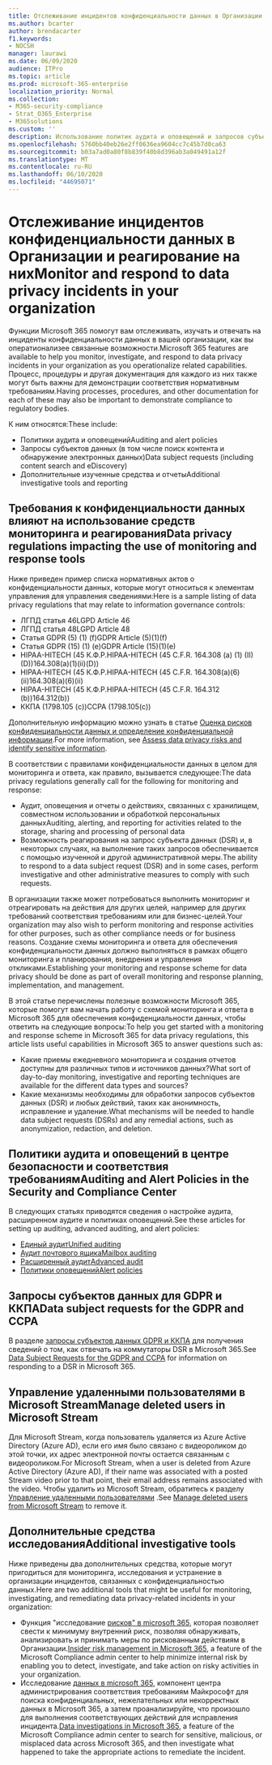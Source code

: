 ```yaml
---
title: Отслеживание инцидентов конфиденциальности данных в Организации и реагирование на них
ms.author: bcarter
author: brendacarter
f1.keywords:
- NOCSH
manager: laurawi
ms.date: 06/09/2020
audience: ITPro
ms.topic: article
ms.prod: microsoft-365-enterprise
localization_priority: Normal
ms.collection:
- M365-security-compliance
- Strat_O365_Enterprise
- M365solutions
ms.custom: ''
description: Использование политик аудита и оповещений и запросов субъектов данных для отслеживания инцидентов персональных данных и реагирования на них.
ms.openlocfilehash: 5760bb40eb26e2ff0636ea9604cc7c45b7d0ca63
ms.sourcegitcommit: b03a7ad0a80f8b839f40b8d396ab3a049491a12f
ms.translationtype: MT
ms.contentlocale: ru-RU
ms.lasthandoff: 06/10/2020
ms.locfileid: "44695071"
---
```

# <a name="monitor-and-respond-to-data-privacy-incidents-in-your-organization"></a><span data-ttu-id="ada93-103">Отслеживание инцидентов конфиденциальности данных в Организации и реагирование на них</span><span class="sxs-lookup"><span data-stu-id="ada93-103">Monitor and respond to data privacy incidents in your organization</span></span>

<span data-ttu-id="ada93-104">Функции Microsoft 365 помогут вам отслеживать, изучать и отвечать на инциденты конфиденциальности данных в вашей организации, как вы оператионализее связанные возможности.</span><span class="sxs-lookup"><span data-stu-id="ada93-104">Microsoft 365 features are available to help you monitor, investigate, and respond to data privacy incidents in your organization as you operationalize related capabilities.</span></span> <span data-ttu-id="ada93-105">Процесс, процедуры и другая документация для каждого из них также могут быть важны для демонстрации соответствия нормативным требованиям.</span><span class="sxs-lookup"><span data-stu-id="ada93-105">Having processes, procedures, and other documentation for each of these may also be important to demonstrate compliance to regulatory bodies.</span></span>

<span data-ttu-id="ada93-106">К ним относятся:</span><span class="sxs-lookup"><span data-stu-id="ada93-106">These include:</span></span> 

- <span data-ttu-id="ada93-107">Политики аудита и оповещений</span><span class="sxs-lookup"><span data-stu-id="ada93-107">Auditing and alert policies</span></span>
- <span data-ttu-id="ada93-108">Запросы субъектов данных (в том числе поиск контента и обнаружение электронных данных)</span><span class="sxs-lookup"><span data-stu-id="ada93-108">Data subject requests (including content search and eDiscovery)</span></span>
- <span data-ttu-id="ada93-109">Дополнительные изученные средства и отчеты</span><span class="sxs-lookup"><span data-stu-id="ada93-109">Additional investigative tools and reporting</span></span>

## <a name="data-privacy-regulations-impacting-the-use-of-monitoring-and-response-tools"></a><span data-ttu-id="ada93-110">Требования к конфиденциальности данных влияют на использование средств мониторинга и реагирования</span><span class="sxs-lookup"><span data-stu-id="ada93-110">Data privacy regulations impacting the use of monitoring and response tools</span></span>

<span data-ttu-id="ada93-111">Ниже приведен пример списка нормативных актов о конфиденциальности данных, которые могут относиться к элементам управления для управления сведениями:</span><span class="sxs-lookup"><span data-stu-id="ada93-111">Here is a sample listing of data privacy regulations that may relate to information governance controls:</span></span>

- <span data-ttu-id="ada93-112">ЛГПД статья 46</span><span class="sxs-lookup"><span data-stu-id="ada93-112">LGPD Article 46</span></span>
- <span data-ttu-id="ada93-113">ЛГПД статья 48</span><span class="sxs-lookup"><span data-stu-id="ada93-113">LGPD Article 48</span></span>
- <span data-ttu-id="ada93-114">Статья GDPR (5) (1) (f)</span><span class="sxs-lookup"><span data-stu-id="ada93-114">GDPR Article (5)(1)(f)</span></span>
- <span data-ttu-id="ada93-115">Статья GDPR (15) (1) (e)</span><span class="sxs-lookup"><span data-stu-id="ada93-115">GDPR Article (15)(1)(e)</span></span>
- <span data-ttu-id="ada93-116">HIPAA-HITECH (45 К.Ф.Р.</span><span class="sxs-lookup"><span data-stu-id="ada93-116">HIPAA-HITECH (45 C.F.R.</span></span> <span data-ttu-id="ada93-117">164.308 (a) (1) (II) (D))</span><span class="sxs-lookup"><span data-stu-id="ada93-117">164.308(a)(1)(ii)(D))</span></span>
- <span data-ttu-id="ada93-118">HIPAA-HITECH (45 К.Ф.Р.</span><span class="sxs-lookup"><span data-stu-id="ada93-118">HIPAA-HITECH (45 C.F.R.</span></span> <span data-ttu-id="ada93-119">164.308(a)(6)(ii)</span><span class="sxs-lookup"><span data-stu-id="ada93-119">164.308(a)(6)(ii)</span></span>
- <span data-ttu-id="ada93-120">HIPAA-HITECH (45 К.Ф.Р.</span><span class="sxs-lookup"><span data-stu-id="ada93-120">HIPAA-HITECH (45 C.F.R.</span></span> <span data-ttu-id="ada93-121">164.312 (b))</span><span class="sxs-lookup"><span data-stu-id="ada93-121">164.312(b))</span></span>
- <span data-ttu-id="ada93-122">ККПА (1798.105 (c))</span><span class="sxs-lookup"><span data-stu-id="ada93-122">CCPA (1798.105(c))</span></span>

<span data-ttu-id="ada93-123">Дополнительную информацию можно узнать в статье [Оценка рисков конфиденциальности данных и определение конфиденциальной информации](information-protection-deploy-assess.md).</span><span class="sxs-lookup"><span data-stu-id="ada93-123">For more information, see [Assess data privacy risks and identify sensitive information](information-protection-deploy-assess.md).</span></span>

<span data-ttu-id="ada93-124">В соответствии с правилами конфиденциальности данных в целом для мониторинга и ответа, как правило, вызывается следующее:</span><span class="sxs-lookup"><span data-stu-id="ada93-124">The data privacy regulations generally call for the following for monitoring and response:</span></span>

- <span data-ttu-id="ada93-125">Аудит, оповещения и отчеты о действиях, связанных с хранилищем, совместном использовании и обработкой персональных данных</span><span class="sxs-lookup"><span data-stu-id="ada93-125">Auditing, alerting, and reporting for activities related to the storage, sharing and processing of personal data</span></span>
- <span data-ttu-id="ada93-126">Возможность реагирования на запрос субъекта данных (DSR) и, в некоторых случаях, на выполнение таких запросов обеспечивается с помощью изученной и другой административной меры.</span><span class="sxs-lookup"><span data-stu-id="ada93-126">The ability to respond to a data subject request (DSR) and in some cases, perform investigative and other administrative measures to comply with such requests.</span></span>

<span data-ttu-id="ada93-127">В организации также может потребоваться выполнить мониторинг и отреагировать на действия для других целей, например для других требований соответствия требованиям или для бизнес-целей.</span><span class="sxs-lookup"><span data-stu-id="ada93-127">Your organization may also wish to perform monitoring and response activities for other purposes, such as other compliance needs or for business reasons.</span></span> <span data-ttu-id="ada93-128">Создание схемы мониторинга и ответа для обеспечения конфиденциальности данных должно выполняться в рамках общего мониторинга и планирования, внедрения и управления откликами.</span><span class="sxs-lookup"><span data-stu-id="ada93-128">Establishing your monitoring and response scheme for data privacy should be done as part of overall monitoring and response planning, implementation, and management.</span></span>

<span data-ttu-id="ada93-129">В этой статье перечислены полезные возможности Microsoft 365, которые помогут вам начать работу с схемой мониторинга и ответа в Microsoft 365 для обеспечения конфиденциальности данных, чтобы ответить на следующие вопросы:</span><span class="sxs-lookup"><span data-stu-id="ada93-129">To help you get started with a monitoring and response scheme in Microsoft 365 for data privacy regulations, this article lists useful capabilities in Microsoft 365 to answer questions such as:</span></span> 

- <span data-ttu-id="ada93-130">Какие приемы ежедневного мониторинга и создания отчетов доступны для различных типов и источников данных?</span><span class="sxs-lookup"><span data-stu-id="ada93-130">What sort of day-to-day monitoring, investigative and reporting techniques are available for the different data types and sources?</span></span>
- <span data-ttu-id="ada93-131">Какие механизмы необходимы для обработки запросов субъектов данных (DSR) и любых действий, таких как анонимность, исправление и удаление.</span><span class="sxs-lookup"><span data-stu-id="ada93-131">What mechanisms will be needed to handle data subject requests (DSRs) and any remedial actions, such as anonymization, redaction, and deletion.</span></span>

## <a name="auditing-and-alert-policies-in-the-security-and-compliance-center"></a><span data-ttu-id="ada93-132">Политики аудита и оповещений в центре безопасности и соответствия требованиям</span><span class="sxs-lookup"><span data-stu-id="ada93-132">Auditing and Alert Policies in the Security and Compliance Center</span></span>

<span data-ttu-id="ada93-133">В следующих статьях приводятся сведения о настройке аудита, расширенном аудите и политиках оповещений.</span><span class="sxs-lookup"><span data-stu-id="ada93-133">See these articles for setting up auditing, advanced auditing, and alert policies:</span></span>

- [<span data-ttu-id="ada93-134">Единый аудит</span><span class="sxs-lookup"><span data-stu-id="ada93-134">Unified auditing</span></span>](../compliance/search-the-audit-log-in-security-and-compliance.md)
- [<span data-ttu-id="ada93-135">Аудит почтового ящика</span><span class="sxs-lookup"><span data-stu-id="ada93-135">Mailbox auditing</span></span>](../compliance/enable-mailbox-auditing.md)
- [<span data-ttu-id="ada93-136">Расширенный аудит</span><span class="sxs-lookup"><span data-stu-id="ada93-136">Advanced audit</span></span>](../compliance/advanced-audit.md)
- [<span data-ttu-id="ada93-137">Политики оповещений</span><span class="sxs-lookup"><span data-stu-id="ada93-137">Alert policies</span></span>](../compliance/alert-policies.md)

## <a name="data-subject-requests-for-the-gdpr-and-ccpa"></a><span data-ttu-id="ada93-138">Запросы субъектов данных для GDPR и ККПА</span><span class="sxs-lookup"><span data-stu-id="ada93-138">Data subject requests for the GDPR and CCPA</span></span>

<span data-ttu-id="ada93-139">В разделе [запросы субъектов данных GDPR и ККПА](../compliance/gdpr-dsr-office365.md) для получения сведений о том, как отвечать на коммутаторы DSR в Microsoft 365.</span><span class="sxs-lookup"><span data-stu-id="ada93-139">See [Data Subject Requests for the GDPR and CCPA](../compliance/gdpr-dsr-office365.md) for information on responding to a DSR in Microsoft 365.</span></span>

## <a name="manage-deleted-users-in-microsoft-stream"></a><span data-ttu-id="ada93-140">Управление удаленными пользователями в Microsoft Stream</span><span class="sxs-lookup"><span data-stu-id="ada93-140">Manage deleted users in Microsoft Stream</span></span>

<span data-ttu-id="ada93-141">Для Microsoft Stream, когда пользователь удаляется из Azure Active Directory (Azure AD), если его имя было связано с видеороликом до этой точки, их адрес электронной почты остается связанным с видеороликом.</span><span class="sxs-lookup"><span data-stu-id="ada93-141">For Microsoft Stream, when a user is deleted from Azure Active Directory (Azure AD), if their name was associated with a posted Stream video prior to that point, their email address remains associated with the video.</span></span> <span data-ttu-id="ada93-142">Чтобы удалить из Microsoft Stream, обратитесь к разделу [Управление удаленными пользователями](https://docs.microsoft.com/stream/managing-deleted-users) .</span><span class="sxs-lookup"><span data-stu-id="ada93-142">See [Manage deleted users from Microsoft Stream](https://docs.microsoft.com/stream/managing-deleted-users) to remove it.</span></span>

## <a name="additional-investigative-tools"></a><span data-ttu-id="ada93-143">Дополнительные средства исследования</span><span class="sxs-lookup"><span data-stu-id="ada93-143">Additional investigative tools</span></span>

<span data-ttu-id="ada93-144">Ниже приведены два дополнительных средства, которые могут пригодиться для мониторинга, исследования и устранение в организации инцидентов, связанных с конфиденциальностью данных.</span><span class="sxs-lookup"><span data-stu-id="ada93-144">Here are two additional tools that might be useful for monitoring, investigating, and remediating data privacy-related incidents in your organization:</span></span>

- <span data-ttu-id="ada93-145">Функция "исследование [рисков" в microsoft 365](../compliance/insider-risk-management.md), которая позволяет свести к минимуму внутренний риск, позволяя обнаруживать, анализировать и принимать меры по рискованным действиям в Организации.</span><span class="sxs-lookup"><span data-stu-id="ada93-145">[Insider risk management in Microsoft 365](../compliance/insider-risk-management.md), a feature of the Microsoft Compliance admin center to help minimize internal risk by enabling you to detect, investigate, and take action on risky activities in your organization.</span></span>
- <span data-ttu-id="ada93-146">Исследование [данных в microsoft 365](../compliance/overview-data-investigations.md), компонент центра администрирования соответствия требованиям Майкрософт для поиска конфиденциальных, нежелательных или некорректных данных в Microsoft 365, а затем проанализируйте, что произошло для выполнения соответствующих действий для исправления инцидента.</span><span class="sxs-lookup"><span data-stu-id="ada93-146">[Data investigations in Microsoft 365](../compliance/overview-data-investigations.md), a feature of the Microsoft Compliance admin center to search for sensitive, malicious, or misplaced data across Microsoft 365, and then investigate what happened to take the appropriate actions to remediate the incident.</span></span>

